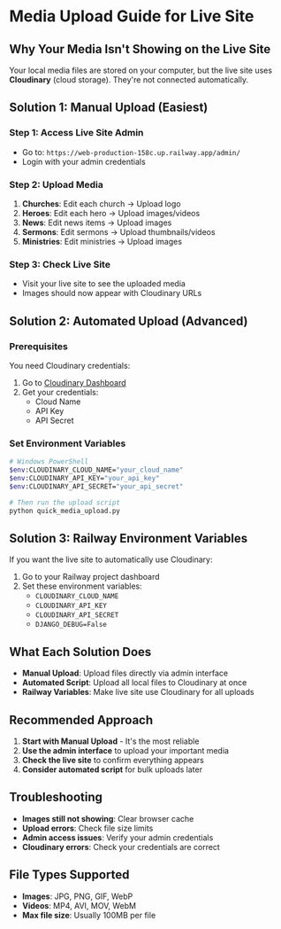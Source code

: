 # Media Upload Guide for Live Site

## Why Your Media Isn't Showing on the Live Site

Your local media files are stored on your computer, but the live site uses **Cloudinary** (cloud storage). They're not connected automatically.

## Solution 1: Manual Upload (Easiest)

### Step 1: Access Live Site Admin
- Go to: `https://web-production-158c.up.railway.app/admin/`
- Login with your admin credentials

### Step 2: Upload Media
1. **Churches**: Edit each church → Upload logo
2. **Heroes**: Edit each hero → Upload images/videos  
3. **News**: Edit news items → Upload images
4. **Sermons**: Edit sermons → Upload thumbnails/videos
5. **Ministries**: Edit ministries → Upload images

### Step 3: Check Live Site
- Visit your live site to see the uploaded media
- Images should now appear with Cloudinary URLs

## Solution 2: Automated Upload (Advanced)

### Prerequisites
You need Cloudinary credentials:
1. Go to [Cloudinary Dashboard](https://cloudinary.com/console)
2. Get your credentials:
   - Cloud Name
   - API Key  
   - API Secret

### Set Environment Variables
```bash
# Windows PowerShell
$env:CLOUDINARY_CLOUD_NAME="your_cloud_name"
$env:CLOUDINARY_API_KEY="your_api_key"
$env:CLOUDINARY_API_SECRET="your_api_secret"

# Then run the upload script
python quick_media_upload.py
```

## Solution 3: Railway Environment Variables

If you want the live site to automatically use Cloudinary:

1. Go to your Railway project dashboard
2. Set these environment variables:
   - `CLOUDINARY_CLOUD_NAME`
   - `CLOUDINARY_API_KEY`
   - `CLOUDINARY_API_SECRET`
   - `DJANGO_DEBUG=False`

## What Each Solution Does

- **Manual Upload**: Upload files directly via admin interface
- **Automated Script**: Upload all local files to Cloudinary at once
- **Railway Variables**: Make live site use Cloudinary for all uploads

## Recommended Approach

1. **Start with Manual Upload** - It's the most reliable
2. **Use the admin interface** to upload your important media
3. **Check the live site** to confirm everything appears
4. **Consider automated script** for bulk uploads later

## Troubleshooting

- **Images still not showing**: Clear browser cache
- **Upload errors**: Check file size limits
- **Admin access issues**: Verify your admin credentials
- **Cloudinary errors**: Check your credentials are correct

## File Types Supported

- **Images**: JPG, PNG, GIF, WebP
- **Videos**: MP4, AVI, MOV, WebM
- **Max file size**: Usually 100MB per file 